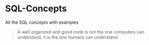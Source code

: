 # SQL-Concepts
All the SQL concepts with examples

> A well organized and good code is not the one computers can understand, it is the one humans can understand.
